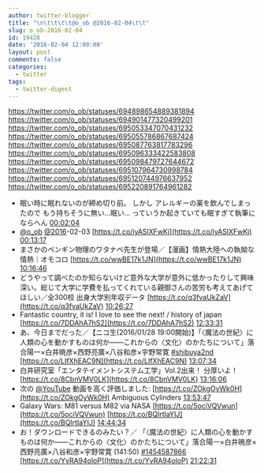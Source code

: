 ```yaml
---
author: twitter-blogger
title: "\n\t\t\t\t@o_ob @2016-02-04\t\t"
slug: o_ob-2016-02-04
id: 19428
date: '2016-02-04 12:00:00'
layout: post
comments: false
categories:
  - twitter
tags:
  - twitter-digest
---
```


https://twitter.com/o_ob/statuses/694898654889381894 https://twitter.com/o_ob/statuses/694901477320499201 https://twitter.com/o_ob/statuses/695053347070431232 https://twitter.com/o_ob/statuses/695055786867687424 https://twitter.com/o_ob/statuses/695087763817783296 https://twitter.com/o_ob/statuses/695096333422583808 https://twitter.com/o_ob/statuses/695098479727644672 https://twitter.com/o_ob/statuses/695107964730998784 https://twitter.com/o_ob/statuses/695120744976637952 https://twitter.com/o_ob/statuses/695220891764961282  

*   眠い時に眠れないのが締め切り前。 しかし アレルギーの薬を飲んでしまったので もう持ちそうに無い...眠い... っていうか起きていても眠すぎて執筆にならへん [00:02:04](https://twitter.com/o_ob/statuses/694898654889381894)
*   [@o_ob](https://twitter.com/o_ob) [@2016](https://twitter.com/2016)-02-03 [https://t.co/iyASlXFwKj](https://t.co/iyASlXFwKj) [00:13:17](https://twitter.com/o_ob/statuses/694901477320499201)
*   まさかのペンギン物理のワタナベ先生が登場／【漫画】情熱大陸への執拗な情熱｜オモコロ [https://t.co/wwBE17k1JN](https://t.co/wwBE17k1JN) [10:16:46](https://twitter.com/o_ob/statuses/695053347070431232)
*   どうやって調べたのか知らないけど意外な大学が意外に低かったりして興味深い。総じて大学に学費を払ってくれている親御さんの苦労も考えてあげてほしい／全300校 出身大学別年収データ [https://t.co/q3fvaUkZaV](https://t.co/q3fvaUkZaV) [10:26:27](https://twitter.com/o_ob/statuses/695055786867687424)
*   Fantastic country, it is! I love to see the next! / history of japan [https://t.co/7DDAhA7hS2](https://t.co/7DDAhA7hS2) [12:33:31](https://twitter.com/o_ob/statuses/695087763817783296)
*   あ、今日までだった／【ニコ生(2016/01/28 19:00開始)】「〈魔法の世紀〉に人類の心を動かすものは何か――これからの〈文化〉のかたちについて」落合陽一×白井暁彦×西野亮廣×八谷和彦×宇野常寛 [#shibuya2nd](https://twitter.com/search?q=%23shibuya2nd&src=hash) [https://t.co/LIfXhEAC9N](https://t.co/LIfXhEAC9N) [13:07:34](https://twitter.com/o_ob/statuses/695096333422583808)
*   白井研究室「エンタテイメントシステム工学」Vol.2出来！ 分厚いよ！ [https://t.co/8CbnVMV0LK](https://t.co/8CbnVMV0LK) [13:16:06](https://twitter.com/o_ob/statuses/695098479727644672)
*   次の [@YouTube](https://twitter.com/YouTube) 動画を高く評価しました: [https://t.co/ZOkgOyWk0H](https://t.co/ZOkgOyWk0H) Ambiguous Cylinders [13:53:47](https://twitter.com/o_ob/statuses/695107964730998784)
*   Galaxy Wars: M81 versus M82 via NASA [https://t.co/5ociVQVwun](https://t.co/5ociVQVwun) [https://t.co/BQlrtIaYIJ](https://t.co/BQlrtIaYIJ) [14:44:34](https://twitter.com/o_ob/statuses/695120744976637952)
*   お！ダウンロードできるのみたい？／ 「〈魔法の世紀〉に人類の心を動かすものは何か――これからの〈文化〉のかたちについて」落合陽一×白井暁彦×西野亮廣×八谷和彦×宇野常寛 (141:50) [#1454587866](https://twitter.com/search?q=%231454587866&src=hash) [https://t.co/YvRA94oloP](https://t.co/YvRA94oloP) [21:22:31](https://twitter.com/o_ob/statuses/695220891764961282)